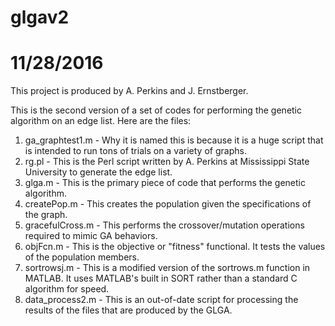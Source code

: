 # glgav2
# 11/28/2016

<p>
This project is produced by A. Perkins and J. Ernstberger.
</p>


<p>This is the second version of a set of codes for performing the genetic algorithm on an edge list.  Here are the files:
<ol>
<li>ga_graphtest1.m - Why it is named this is because it is a huge script that is intended to run tons of trials on a variety of graphs.</li>
<li>rg.pl - This is the Perl script written by A. Perkins at Mississippi State University to generate the edge list.</li>
<li>glga.m - This is the primary piece of code that performs the genetic algorithm.</li>
<li>createPop.m - This creates the population given the specifications of the graph.</li>
<li>gracefulCross.m - This performs the crossover/mutation operations required to mimic GA behaviors.</li>
<li>objFcn.m - This is the objective or "fitness" functional.  It tests the values of the population members.</li>
<li>sortrowsj.m - This is a modified version of the sortrows.m function in MATLAB.  It uses MATLAB's built in SORT rather than a standard C algorithm for speed.</li>
<li>data_process2.m - This is an out-of-date script for processing the results of the files that are produced by the GLGA.</li>
</ol>
